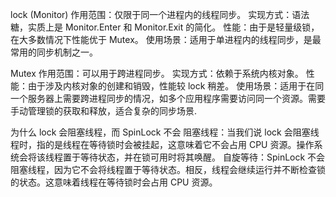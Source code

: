 ﻿lock (Monitor)
作用范围：仅限于同一个进程内的线程同步。
实现方式：语法糖，实质上是 Monitor.Enter 和 Monitor.Exit 的简化。
性能：由于是轻量级锁，在大多数情况下性能优于 Mutex。
使用场景：适用于单进程内的线程同步，是最常用的同步机制之一。


Mutex
作用范围：可以用于跨进程同步。
实现方式：依赖于系统内核对象。
性能：由于涉及内核对象的创建和销毁，性能较 lock 稍差。
使用场景：适用于在同一个服务器上需要跨进程同步的情况，如多个应用程序需要访问同一个资源。需要手动管理锁的获取和释放，适合复杂的同步场景.


为什么 lock 会阻塞线程，而 SpinLock 不会
阻塞线程：当我们说 lock 会阻塞线程时，指的是线程在等待锁时会被挂起，这意味着它不会占用 CPU 资源。操作系统会将该线程置于等待状态，并在锁可用时将其唤醒。
自旋等待：SpinLock 不会阻塞线程，因为它不会将线程置于等待状态。相反，线程会继续运行并不断检查锁的状态。这意味着线程在等待锁时会占用 CPU 资源。
